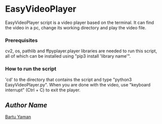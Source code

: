 # EasyVideoPlayer
  EasyVideoPlayer script is a video player based on the terminal. It can find the video in a pc, change its working directory and play the video file. 

### Prerequisites
  cv2, os, pathlib and ffpyplayer.player libraries are needed to run this script, all of which can be installed using "pip3 install 'library name'".

### How to run the script
  'cd' to the directory that contains the script and type "python3 EasyVideoPlayer.py". When you are done with the video, use "keyboard interrupt" (Ctrl + C) to exit the player.

## *Author Name*
[Bartu Yaman](https://github.com/brtymn)
